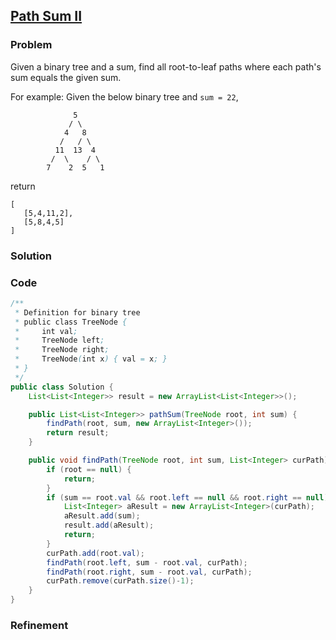 ## [Path Sum II](https://leetcode.com/problems/path-sum-ii/)

### Problem

Given a binary tree and a sum, find all root-to-leaf paths where each path's sum equals the given sum.

For example:
Given the below binary tree and `sum = 22`,
```
              5
             / \
            4   8
           /   / \
          11  13  4
         /  \    / \
        7    2  5   1
```
return
```
[
   [5,4,11,2],
   [5,8,4,5]
]
```

### Solution


### Code

``` Java
/**
 * Definition for binary tree
 * public class TreeNode {
 *     int val;
 *     TreeNode left;
 *     TreeNode right;
 *     TreeNode(int x) { val = x; }
 * }
 */
public class Solution {
    List<List<Integer>> result = new ArrayList<List<Integer>>();

    public List<List<Integer>> pathSum(TreeNode root, int sum) {
        findPath(root, sum, new ArrayList<Integer>());
        return result;
    }

    public void findPath(TreeNode root, int sum, List<Integer> curPath) {
        if (root == null) {
            return;
        }
        if (sum == root.val && root.left == null && root.right == null) {
            List<Integer> aResult = new ArrayList<Integer>(curPath);
            aResult.add(sum);
            result.add(aResult);
            return;
        }
        curPath.add(root.val);
        findPath(root.left, sum - root.val, curPath);
        findPath(root.right, sum - root.val, curPath);
        curPath.remove(curPath.size()-1);
    }
}
```

### Refinement
